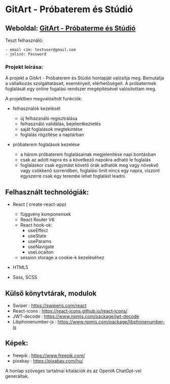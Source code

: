 # GitArt - Próbaterem és Stúdió

## Weboldal: [GitArt - Próbaterme és Stúdió ](https://thomas-horvath.github.io/GITART-frontend/)


Teszt felhasználó:

    - email cím: testuser@gmail.com
    - jelszó: Password

### Projekt leírása:
A projekt a GitArt - Próbaterem és Stúdió honlapját valósítja meg. Bemutatja a vállalkozás szolgáltatásait, eseményeit, elérhetőségeit. 
A próbatermek foglalását egy online fogalási rendszer megépítésével valósítottam meg.
 
 
 A projektben megvalósított funkciók: 
 - felhasználók kezelését
    - új felhazsnáló regisztrálása
    - felhasználó validálás, bejelentkeztetés
    - saját foglalások megtekintése
    - foglalás rögzítése a naptárban
    

 - próbaterem foglalások kezelése
    - a három próbaterem foglalásainak megjelenítése napi bontásban
    - csak az adott napra és a következő napokra adható le foglalás
    - foglaláskor csak egymást követő órák adhatók meg vagy növekvő vagy csökkenő sorrendben, foglalási limit nincs egy napra, viszont egyszerre csak egy terembe lehet foglalást leadni.



## Felhasznált technológiák:
 
 - React ( create-react-app)
    - függvény komponensek 
    - React Router V6
    - React hook-ok:
        - useEffect
        - useState
        - useParams
        - useNavigate
        - useLocaiton
    - session storage a cookie-k kezeléséhez

 - HTML5 
 - Sass, SCSS


## Külső könytvtárak, modulok
- Swiper : https://swiperjs.com/react
- React-icons : https://react-icons.github.io/react-icons/
- JWT-decode : https://www.npmjs.com/package/jwt-decode
- Libphonenumber-js : https://www.npmjs.com/package/libphonenumber-js

## Képek: 
 - freepik : https://www.freepik.com/
 - pixabay : https://pixabay.com/hu/
 
 A honlap szöveges tartalmai kitalációk és az OpenIA ChatGpt-vel generáltak. 